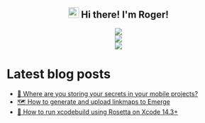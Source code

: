 <h2 align="center"><img src = "https://raw.githubusercontent.com/MartinHeinz/MartinHeinz/master/wave.gif" width = 24px> Hi there! I'm Roger!</h3>

<p align="center">
<img src="https://github-readme-stats.anuraghazra1.vercel.app/api?username=rogerluan&show_icons=true"></br>
<img src="https://github-readme-streak-stats.herokuapp.com/?user=rogerluan"></br>
<img src="https://views.whatilearened.today/views/github/rogerluan/rogerluan.svg"></br>
</p>

<!--

<details><summary>Click to see my Stack Overflow Stats</summary>

![Stack Overflow Card](https://readme-components.vercel.app/api?component=stackoverflow&stackoverflowid=4075379)

</details>

-->

# Latest blog posts

<!-- BLOG-POST-LIST:START -->
- [🤫 Where are you storing your secrets in your mobile projects?](https://www.roger.ml/p/store-app-secrets-safely)
- [🗺️ How to generate and upload linkmaps to Emerge](https://www.roger.ml/p/emerge-linkmaps)
- [🦾 How to run xcodebuild using Rosetta on Xcode 14.3+](https://www.roger.ml/p/run-xcodebuild-using-rosetta-xcode-14-3)
<!-- BLOG-POST-LIST:END -->
